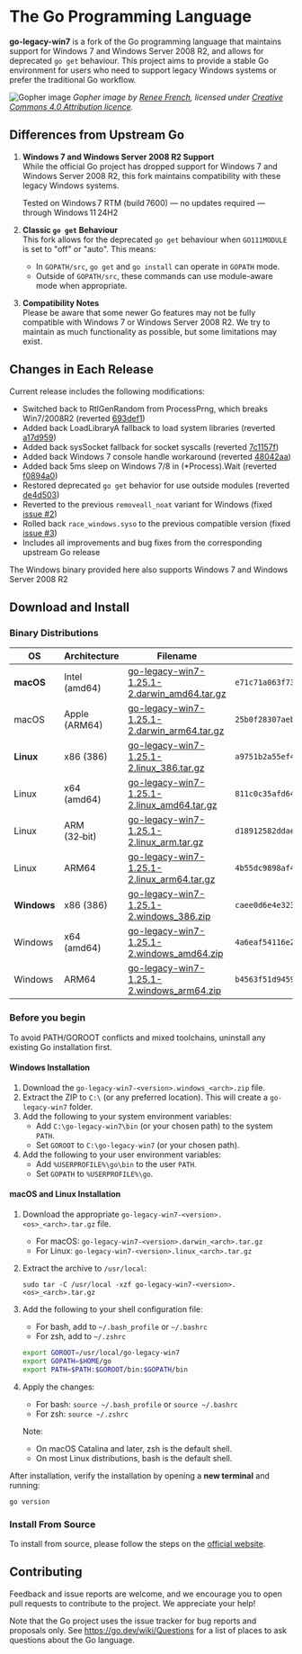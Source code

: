 # The Go Programming Language

**go-legacy-win7** is a fork of the Go programming language that maintains support for Windows 7 and Windows Server 2008 R2, and allows for deprecated `go get` behaviour. This project aims to provide a stable Go environment for users who need to support legacy Windows systems or prefer the traditional Go workflow.

![Gopher image](https://golang.org/doc/gopher/fiveyears.jpg)
_Gopher image by [Renee French][rf], licensed under [Creative Commons 4.0 Attribution licence][cc4-by]._

## Differences from Upstream Go

1. **Windows 7 and Windows Server 2008 R2 Support**  
   While the official Go project has dropped support for Windows 7 and Windows Server 2008 R2, this fork maintains compatibility with these legacy Windows systems.

   Tested on Windows 7 RTM (build 7600) — no updates required — through Windows 11 24H2

2. **Classic `go get` Behaviour**  
   This fork allows for the deprecated `go get` behaviour when `GO111MODULE` is set to "off" or "auto". This means:

   - In `GOPATH/src`, `go get` and `go install` can operate in `GOPATH` mode.
   - Outside of `GOPATH/src`, these commands can use module-aware mode when appropriate.

3. **Compatibility Notes**  
   Please be aware that some newer Go features may not be fully compatible with Windows 7 or Windows Server 2008 R2. We try to maintain as much functionality as possible, but some limitations may exist.

## Changes in Each Release

Current release includes the following modifications:

- Switched back to RtlGenRandom from ProcessPrng, which breaks Win7/2008R2 (reverted [693def1](https://github.com/golang/go/commit/693def151adff1af707d82d28f55dba81ceb08e1))
- Added back LoadLibraryA fallback to load system libraries (reverted [a17d959](https://github.com/golang/go/commit/a17d959debdb04cd550016a3501dd09d50cd62e7))
- Added back sysSocket fallback for socket syscalls (reverted [7c1157f](https://github.com/golang/go/commit/7c1157f9544922e96945196b47b95664b1e39108))
- Added back Windows 7 console handle workaround (reverted [48042aa](https://github.com/golang/go/commit/48042aa09c2f878c4faa576948b07fe625c4707a))
- Added back 5ms sleep on Windows 7/8 in (\*Process).Wait (reverted [f0894a0](https://github.com/golang/go/commit/f0894a00f4b756d4b9b4078af2e686b359493583))
- Restored deprecated `go get` behavior for use outside modules (reverted [de4d503](https://github.com/golang/go/commit/de4d50316fb5c6d1529aa5377dc93b26021ee843))
- Reverted to the previous `removeall_noat` variant for Windows (fixed [issue #2](https://github.com/thongtech/go-legacy-win7/issues/2))
- Rolled back `race_windows.syso` to the previous compatible version (fixed [issue #3](https://github.com/thongtech/go-legacy-win7/issues/3))
- Includes all improvements and bug fixes from the corresponding upstream Go release

The Windows binary provided here also supports Windows 7 and Windows Server 2008 R2

## Download and Install

### Binary Distributions

| OS | Architecture | Filename | SHA‑256 Hash |
|----|--------------|----------|--------------|
| **macOS** | Intel (amd64) | [go-legacy-win7-1.25.1-2.darwin_amd64.tar.gz](https://github.com/thongtech/go-legacy-win7/releases/download/v1.25.1-2/go-legacy-win7-1.25.1-2.darwin_amd64.tar.gz) | `e71c71a063f734d5154d16c33d55e92d332ddfa8487369c3f76b297056f739bc` |
| macOS | Apple (ARM64) | [go-legacy-win7-1.25.1-2.darwin_arm64.tar.gz](https://github.com/thongtech/go-legacy-win7/releases/download/v1.25.1-2/go-legacy-win7-1.25.1-2.darwin_arm64.tar.gz) | `25b0f28307aeb20a8a9cdebb6f360de00db98bde0ef5b7cc7a75556c0dfdf488` |
| **Linux** | x86 (386) | [go-legacy-win7-1.25.1-2.linux_386.tar.gz](https://github.com/thongtech/go-legacy-win7/releases/download/v1.25.1-2/go-legacy-win7-1.25.1-2.linux_386.tar.gz) | `a9751b2a55ef4d85aa8b113fac74e2a7ef564866ff5d30df479efd230455acfc` |
| Linux | x64 (amd64) | [go-legacy-win7-1.25.1-2.linux_amd64.tar.gz](https://github.com/thongtech/go-legacy-win7/releases/download/v1.25.1-2/go-legacy-win7-1.25.1-2.linux_amd64.tar.gz) | `811c0c35afd64d290f74c5fa1ffaf203032cc9f5ca264a9b5405d4e51a952e67` |
| Linux | ARM (32‑bit) | [go-legacy-win7-1.25.1-2.linux_arm.tar.gz](https://github.com/thongtech/go-legacy-win7/releases/download/v1.25.1-2/go-legacy-win7-1.25.1-2.linux_arm.tar.gz) | `d18912582ddae96dd38c0a37b0a4b6e9ad94035f4768c4b0fa24f5122d549edb` |
| Linux | ARM64 | [go-legacy-win7-1.25.1-2.linux_arm64.tar.gz](https://github.com/thongtech/go-legacy-win7/releases/download/v1.25.1-2/go-legacy-win7-1.25.1-2.linux_arm64.tar.gz) | `4b55dc9898af4fccbb5ce31da3de78e881c6ba2883d87b7d59f810b1a971f450` |
| **Windows** | x86 (386) | [go-legacy-win7-1.25.1-2.windows_386.zip](https://github.com/thongtech/go-legacy-win7/releases/download/v1.25.1-2/go-legacy-win7-1.25.1-2.windows_386.zip) | `caee0d6e4e323d98e63fcaa42bc563986fe47b3f4f0dc76aee0d1b7fd7ee9ac3` |
| Windows | x64 (amd64) | [go-legacy-win7-1.25.1-2.windows_amd64.zip](https://github.com/thongtech/go-legacy-win7/releases/download/v1.25.1-2/go-legacy-win7-1.25.1-2.windows_amd64.zip) | `4a6eaf54116e20aeb1c777551deafdea3c8c3d82c869441703b68e063b93e808` |
| Windows | ARM64 | [go-legacy-win7-1.25.1-2.windows_arm64.zip](https://github.com/thongtech/go-legacy-win7/releases/download/v1.25.1-2/go-legacy-win7-1.25.1-2.windows_arm64.zip) | `b4563f51d9459040fb09f291ffa4d1dea0962f66b961a36d6d102245f081fabe` |

### Before you begin
To avoid PATH/GOROOT conflicts and mixed toolchains, uninstall any existing Go installation first.

#### Windows Installation

1. Download the `go-legacy-win7-<version>.windows_<arch>.zip` file.
2. Extract the ZIP to `C:\` (or any preferred location). This will create a `go-legacy-win7` folder.
3. Add the following to your system environment variables:
   - Add `C:\go-legacy-win7\bin` (or your chosen path) to the system `PATH`.
   - Set `GOROOT` to `C:\go-legacy-win7` (or your chosen path).
4. Add the following to your user environment variables:
   - Add `%USERPROFILE%\go\bin` to the user `PATH`.
   - Set `GOPATH` to `%USERPROFILE%\go`.

#### macOS and Linux Installation

1. Download the appropriate `go-legacy-win7-<version>.<os>_<arch>.tar.gz` file.

   - For macOS: `go-legacy-win7-<version>.darwin_<arch>.tar.gz`
   - For Linux: `go-legacy-win7-<version>.linux_<arch>.tar.gz`

2. Extract the archive to `/usr/local`:

   ```
   sudo tar -C /usr/local -xzf go-legacy-win7-<version>.<os>_<arch>.tar.gz
   ```

3. Add the following to your shell configuration file:

   - For bash, add to `~/.bash_profile` or `~/.bashrc`
   - For zsh, add to `~/.zshrc`

   ```bash
   export GOROOT=/usr/local/go-legacy-win7
   export GOPATH=$HOME/go
   export PATH=$PATH:$GOROOT/bin:$GOPATH/bin
   ```

4. Apply the changes:

   - For bash: `source ~/.bash_profile` or `source ~/.bashrc`
   - For zsh: `source ~/.zshrc`

   Note:

   - On macOS Catalina and later, zsh is the default shell.
   - On most Linux distributions, bash is the default shell.

After installation, verify the installation by opening a **new terminal** and running:

```
go version
```

### Install From Source

To install from source, please follow the steps on the [official website](https://go.dev/doc/install/source).

## Contributing

Feedback and issue reports are welcome, and we encourage you to open pull requests to contribute to the project. We appreciate your help!

Note that the Go project uses the issue tracker for bug reports and
proposals only. See https://go.dev/wiki/Questions for a list of
places to ask questions about the Go language.

[rf]: https://reneefrench.blogspot.com/
[cc4-by]: https://creativecommons.org/licenses/by/4.0/
